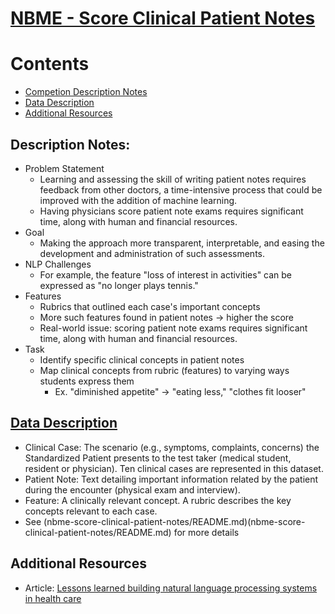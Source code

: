 # [NBME - Score Clinical Patient Notes](https://www.kaggle.com/c/nbme-score-clinical-patient-notes/overview)

# Contents
  - [Competion Description Notes](#description-notes)
  - [Data Description](nbme-score-clinical-patient-notes/README.md)
  - [Additional Resources](#additional-resources)

## Description Notes:
  - Problem Statement
    - Learning and assessing the skill of writing patient notes requires feedback from other doctors, a time-intensive process that could be improved with the addition of machine learning.
    - Having physicians score patient note exams requires significant time, along with human and financial resources.
  - Goal
    - Making the approach more transparent, interpretable, and easing the development and administration of such assessments.
  - NLP Challenges
    - For example, the feature "loss of interest in activities" can be expressed as "no longer plays tennis."  
  - Features
    - Rubrics that outlined each case's important concepts
    - More such features found in patient notes -> higher the score
    - Real-world issue: scoring patient note exams requires significant time, along with human and financial resources.   
  - Task
    - Identify specific clinical concepts in patient notes
    - Map clinical concepts from rubric (features) to varying ways students express them
      - Ex. "diminished appetite" -> "eating less," "clothes fit looser"  

## [Data Description](nbme-score-clinical-patient-notes/README.md)
  - Clinical Case: The scenario (e.g., symptoms, complaints, concerns) the Standardized Patient presents to the test taker (medical student, resident or physician). Ten clinical cases are represented in this dataset.
  - Patient Note: Text detailing important information related by the patient during the encounter (physical exam and interview).
  - Feature: A clinically relevant concept. A rubric describes the key concepts relevant to each case.
  - See (nbme-score-clinical-patient-notes/README.md)(nbme-score-clinical-patient-notes/README.md) for more details

## Additional Resources
  - Article: [Lessons learned building natural language processing systems in health care](https://www.oreilly.com/content/lessons-learned-building-natural-language-processing-systems-in-health-care/)
